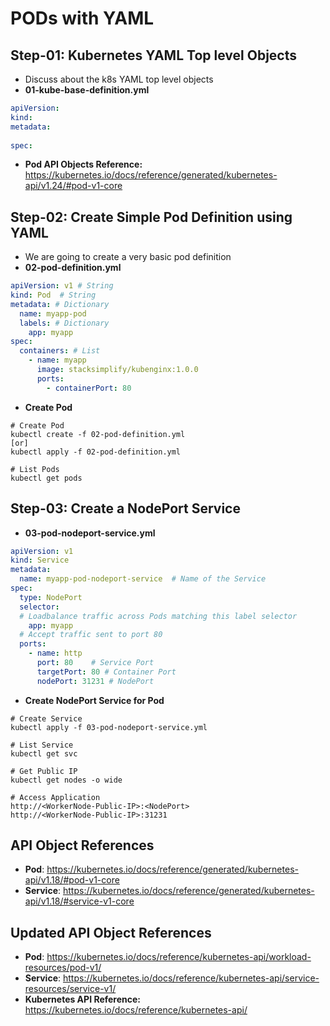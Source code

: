 # PODs with YAML
## Step-01: Kubernetes YAML Top level Objects
- Discuss about the k8s YAML top level objects
- **01-kube-base-definition.yml**
```yml
apiVersion:
kind:
metadata:
  
spec:
```
-  **Pod API Objects Reference:**  https://kubernetes.io/docs/reference/generated/kubernetes-api/v1.24/#pod-v1-core

## Step-02: Create Simple Pod Definition using YAML 
- We are going to create a very basic pod definition
- **02-pod-definition.yml**
```yml
apiVersion: v1 # String
kind: Pod  # String
metadata: # Dictionary
  name: myapp-pod
  labels: # Dictionary 
    app: myapp         
spec:
  containers: # List
    - name: myapp
      image: stacksimplify/kubenginx:1.0.0
      ports:
        - containerPort: 80
```
- **Create Pod**
```
# Create Pod
kubectl create -f 02-pod-definition.yml
[or]
kubectl apply -f 02-pod-definition.yml

# List Pods
kubectl get pods
```

## Step-03: Create a NodePort Service
- **03-pod-nodeport-service.yml**
```yml
apiVersion: v1
kind: Service
metadata:
  name: myapp-pod-nodeport-service  # Name of the Service
spec:
  type: NodePort
  selector:
  # Loadbalance traffic across Pods matching this label selector
    app: myapp
  # Accept traffic sent to port 80    
  ports: 
    - name: http
      port: 80    # Service Port
      targetPort: 80 # Container Port
      nodePort: 31231 # NodePort
```
- **Create NodePort Service for Pod**
```
# Create Service
kubectl apply -f 03-pod-nodeport-service.yml

# List Service
kubectl get svc

# Get Public IP
kubectl get nodes -o wide

# Access Application
http://<WorkerNode-Public-IP>:<NodePort>
http://<WorkerNode-Public-IP>:31231
```

## API Object References
-  **Pod**: https://kubernetes.io/docs/reference/generated/kubernetes-api/v1.18/#pod-v1-core
- **Service**: https://kubernetes.io/docs/reference/generated/kubernetes-api/v1.18/#service-v1-core

## Updated API Object References
-  **Pod**: https://kubernetes.io/docs/reference/kubernetes-api/workload-resources/pod-v1/
-  **Service**: https://kubernetes.io/docs/reference/kubernetes-api/service-resources/service-v1/
- **Kubernetes API Reference:** https://kubernetes.io/docs/reference/kubernetes-api/

